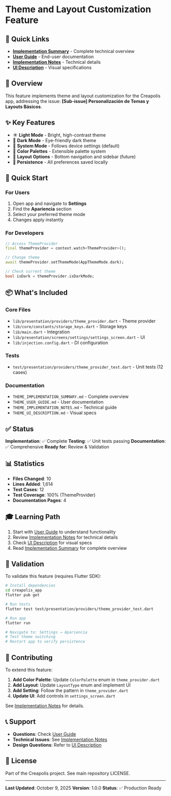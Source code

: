 # Theme and Layout Customization Feature

## 📖 Quick Links

- **[Implementation Summary](./THEME_IMPLEMENTATION_SUMMARY.md)** - Complete technical overview
- **[User Guide](./THEME_USER_GUIDE.md)** - End-user documentation
- **[Implementation Notes](./THEME_IMPLEMENTATION_NOTES.md)** - Technical details
- **[UI Description](./THEME_UI_DESCRIPTION.md)** - Visual specifications

## 🎯 Overview

This feature implements theme and layout customization for the Creapolis app, addressing the issue: **[Sub-issue] Personalización de Temas y Layouts Básicos**.

## ✨ Key Features

- ☀️ **Light Mode** - Bright, high-contrast theme
- 🌙 **Dark Mode** - Eye-friendly dark theme
- 🔄 **System Mode** - Follows device settings (default)
- 🎨 **Color Palettes** - Extensible palette system
- 📱 **Layout Options** - Bottom navigation and sidebar (future)
- 💾 **Persistence** - All preferences saved locally

## 🚀 Quick Start

### For Users
1. Open app and navigate to **Settings**
2. Find the **Apariencia** section
3. Select your preferred theme mode
4. Changes apply instantly

### For Developers
```dart
// Access ThemeProvider
final themeProvider = context.watch<ThemeProvider>();

// Change theme
await themeProvider.setThemeMode(AppThemeMode.dark);

// Check current theme
bool isDark = themeProvider.isDarkMode;
```

## 📦 What's Included

### Core Files
- `lib/presentation/providers/theme_provider.dart` - Theme provider
- `lib/core/constants/storage_keys.dart` - Storage keys
- `lib/main.dart` - Integration
- `lib/presentation/screens/settings/settings_screen.dart` - UI
- `lib/injection.config.dart` - DI configuration

### Tests
- `test/presentation/providers/theme_provider_test.dart` - Unit tests (12 cases)

### Documentation
- `THEME_IMPLEMENTATION_SUMMARY.md` - Complete overview
- `THEME_USER_GUIDE.md` - User documentation
- `THEME_IMPLEMENTATION_NOTES.md` - Technical guide
- `THEME_UI_DESCRIPTION.md` - Visual specs

## ✅ Status

**Implementation**: ✅ Complete
**Testing**: ✅ Unit tests passing
**Documentation**: ✅ Comprehensive
**Ready for**: Review & Validation

## 📊 Statistics

- **Files Changed**: 10
- **Lines Added**: 1,614
- **Test Cases**: 12
- **Test Coverage**: 100% (ThemeProvider)
- **Documentation Pages**: 4

## 🎓 Learning Path

1. Start with [User Guide](./THEME_USER_GUIDE.md) to understand functionality
2. Review [Implementation Notes](./THEME_IMPLEMENTATION_NOTES.md) for technical details
3. Check [UI Description](./THEME_UI_DESCRIPTION.md) for visual specs
4. Read [Implementation Summary](./THEME_IMPLEMENTATION_SUMMARY.md) for complete overview

## 🔧 Validation

To validate this feature (requires Flutter SDK):

```bash
# Install dependencies
cd creapolis_app
flutter pub get

# Run tests
flutter test test/presentation/providers/theme_provider_test.dart

# Run app
flutter run

# Navigate to: Settings → Apariencia
# Test theme switching
# Restart app to verify persistence
```

## 🤝 Contributing

To extend this feature:

1. **Add Color Palette**: Update `ColorPalette` enum in `theme_provider.dart`
2. **Add Layout**: Update `LayoutType` enum and implement UI
3. **Add Setting**: Follow the pattern in `theme_provider.dart`
4. **Update UI**: Add controls in `settings_screen.dart`

See [Implementation Notes](./THEME_IMPLEMENTATION_NOTES.md) for details.

## 📞 Support

- **Questions**: Check [User Guide](./THEME_USER_GUIDE.md)
- **Technical Issues**: See [Implementation Notes](./THEME_IMPLEMENTATION_NOTES.md)
- **Design Questions**: Refer to [UI Description](./THEME_UI_DESCRIPTION.md)

## 📝 License

Part of the Creapolis project. See main repository LICENSE.

---

**Last Updated**: October 9, 2025
**Version**: 1.0.0
**Status**: ✅ Production Ready
